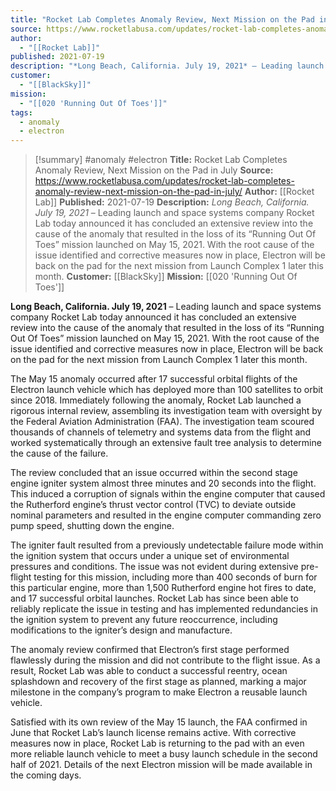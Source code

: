 ```yaml
---
title: "Rocket Lab Completes Anomaly Review, Next Mission on the Pad in July "
source: https://www.rocketlabusa.com/updates/rocket-lab-completes-anomaly-review-next-mission-on-the-pad-in-july/
author:
  - "[[Rocket Lab]]"
published: 2021-07-19
description: "*Long Beach, California. July 19, 2021* – Leading launch and space systems company Rocket Lab today announced it has concluded an extensive review into the cause of the anomaly that resulted in the loss of its “Running Out Of Toes” mission launched on May 15, 2021. With the root cause of the issue identified and corrective measures now in place, Electron will be back on the pad for the next mission from Launch Complex 1 later this month."
customer:
  - "[[BlackSky]]"
mission:
  - "[[020 'Running Out Of Toes']]"
tags:
  - anomaly
  - electron
---
```

>[!summary]
#anomaly #electron
**Title:** Rocket Lab Completes Anomaly Review, Next Mission on the Pad in July 
**Source:** https://www.rocketlabusa.com/updates/rocket-lab-completes-anomaly-review-next-mission-on-the-pad-in-july/
**Author:** [[Rocket Lab]]
**Published:** 2021-07-19
**Description:** *Long Beach, California. July 19, 2021* – Leading launch and space systems company Rocket Lab today announced it has concluded an extensive review into the cause of the anomaly that resulted in the loss of its “Running Out Of Toes” mission launched on May 15, 2021. With the root cause of the issue identified and corrective measures now in place, Electron will be back on the pad for the next mission from Launch Complex 1 later this month.
**Customer:** [[BlackSky]]
**Mission:** [[020 'Running Out Of Toes']]

**Long Beach, California. July 19, 2021** – Leading launch and space systems company Rocket Lab today announced it has concluded an extensive review into the cause of the anomaly that resulted in the loss of its “Running Out Of Toes” mission launched on May 15, 2021. With the root cause of the issue identified and corrective measures now in place, Electron will be back on the pad for the next mission from Launch Complex 1 later this month.

The May 15 anomaly occurred after 17 successful orbital flights of the Electron launch vehicle which has deployed more than 100 satellites to orbit since 2018. Immediately following the anomaly, Rocket Lab launched a rigorous internal review, assembling its investigation team with oversight by the Federal Aviation Administration (FAA). The investigation team scoured thousands of channels of telemetry and systems data from the flight and worked systematically through an extensive fault tree analysis to determine the cause of the failure.

The review concluded that an issue occurred within the second stage engine igniter system almost three minutes and 20 seconds into the flight. This induced a corruption of signals within the engine computer that caused the Rutherford engine’s thrust vector control (TVC) to deviate outside nominal parameters and resulted in the engine computer commanding zero pump speed, shutting down the engine.

The igniter fault resulted from a previously undetectable failure mode within the ignition system that occurs under a unique set of environmental pressures and conditions. The issue was not evident during extensive pre-flight testing for this mission, including more than 400 seconds of burn for this particular engine, more than 1,500 Rutherford engine hot fires to date, and 17 successful orbital launches. Rocket Lab has since been able to reliably replicate the issue in testing and has implemented redundancies in the ignition system to prevent any future reoccurrence, including modifications to the igniter’s design and manufacture.

The anomaly review confirmed that Electron’s first stage performed flawlessly during the mission and did not contribute to the flight issue. As a result, Rocket Lab was able to conduct a successful reentry, ocean splashdown and recovery of the first stage as planned, marking a major milestone in the company’s program to make Electron a reusable launch vehicle.

Satisfied with its own review of the May 15 launch, the FAA confirmed in June that Rocket Lab’s launch license remains active. With corrective measures now in place, Rocket Lab is returning to the pad with an even more reliable launch vehicle to meet a busy launch schedule in the second half of 2021. Details of the next Electron mission will be made available in the coming days.